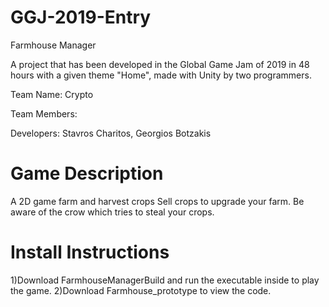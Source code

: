 # GGJ-2019-Entry
Farmhouse Manager

A project that has been developed in the Global Game Jam of 2019 in 48 hours with a given theme "Home", made with Unity by two programmers.

Team Name: Crypto

Team Members:

Developers: Stavros Charitos, Georgios Botzakis

# Game Description

A 2D game farm and harvest crops
Sell crops to upgrade your farm.
Be aware of the crow which tries to steal your crops.

# Install Instructions

1)Download FarmhouseManagerBuild and run the executable inside to play the game.
2)Download Farmhouse_prototype to view the code.
